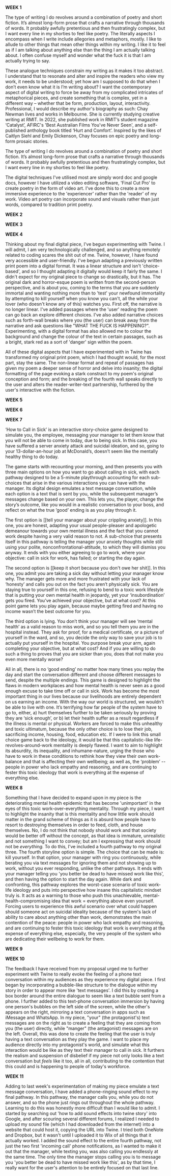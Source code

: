 **WEEK 1**

The type of writing I do revolves around a combination of poetry and short fiction. It’s almost long-form prose that crafts a narrative through thousands of words. It probably awfully pretentious and then frustratingly complex, but I want every line in my shorties to feel like poetry. The literally aspects I encompass when I write include allegories and metaphors, mostly. I like to allude to other things that mean other things within my writing. I like it to feel as if I am talking about anything else than the thing I am actually talking about. I often confuse myself and wonder what the fuck it is that I am actually trying to say. 

These analogue techniques constrain my writing as it makes it too abstract. I understand that to resonate and alter and inspire the readers who view my work, it needs to be understood; yet how am I supposed to do that when I don’t even know what it is I’m writing about? I want the contemporary aspect of digital writing to force be away from my complicated intricates of metaphorical pieces, and create something that is complex, yet in a different way – whether that be form, production, layout, interactivity. Professional, I would describe my author's biography as such: Chay Newman lives and works in Melbourne. She is currently studying creative writing at RMIT. In 2022, she published work in RMIT’s student magazine ‘Catalyst’, AFIRC's 'Best Australian Films You've Never Seen', and a self-published anthology book titled ‘Hurt and Comfort’. Inspired by the likes of Caitlyn Siehl and Emily Dickenson, Chay focuses on epic poetry and long-form prosaic stories.

The type of writing I do revolves around a combination of poetry and short fiction. It’s almost long-form prose that crafts a narrative through thousands of words. It probably awfully pretentious and then frustratingly complex, but I want every line in my shorties to feel like poetry. 

The digital techniques I've utilised most are simply word doc and google docs, however I have utilized a video editing software, 'Final Cut Pro' to create poetry in the form of video art. I've done this to create a more immersive experience to the 'experiencer' rather than the 'reader' of my work. Video art poetry can incorporate sound and visuals rather than just words, compared to tradition print poetry.

**WEEK 2**

**WEEK 3**

**WEEK 4**

Thinking about my final digital piece, I've begun experimenting with Twine. I will admit, I am very technologically challenged, and so anything remotely related to coding scares the shit out of me. Twine, however, I have found very accessible and user-friendly. I've begun adapting a previously written print poem into a digital format. It was a linear structure and isn't 'choice-based', and so I thought adapting it digitally would keep it fairly the same. I didn't expect for my original piece to change so drastically, but it has. The original dark and horror-esque poem is written from the second-person perspective, and is about you, coming to the terms that you are suddenly immortal and wanting nothing more than to 'test' your newfound immortality by attempting to kill yourself when you know you can't, all the while your lover (who doesn't know any of this) watches you. First off, the narrative is no longer linear. I've added passages where the 'user' reading the poem can go back an explore different choices. I've also added narrative choices such as forth-wall breaks where you (the user) can break away from the narrative and ask questions like "WHAT THE FUCK IS HAPPENING?". Experimenting, with a digital format has also allowed me to colour the background and change the colour of the text in certain passages, such as a bright, stark red as a sort of 'danger' sign within the poem. 

All of these digital aspects that I have experimented with in Twine has transformed my original print poem, which I had thought would, for the most part, stay the same. The non-linear format and repeat of passages has given my poem a deeper sense of horror and delve into insanity; the digital formatting of the page evoking a stark constract to my poem's original conception and form; and the breaking of the fourth wall speaks directly to the user and alters the reader-writer-text partnership, furthered by the user's interactive with the fiction.

**WEEK 5**

**WEEK 6**

**WEEK 7**

‘How to Call in Sick’ is an interactive story-choice game designed to simulate you, the employee, messaging your manager to let them know that you will not be able to come in today, due to being sick. In this case, you have suffered a server anxiety attack and suicidal ideation, and so, going to your 13-dollar-an-hour job at McDonald’s, doesn’t seem like the mentally healthy thing to do today.

The game starts with recounting your morning, and then presents you with three main options on how you want to go about calling in sick, with each pathway designed to be a 5-minute playthrough accounting for each sub-choices that arise in the various interactions you can have with the manager. Its digital design emulates a text message conversation, while each option is a text that is sent by you, while the subsequent manager’s messages change based on your own. This lets you, the player, change the story’s outcome, like you would in a realistic conversation to your boss, and reflect on what the true ‘good’ ending is as you play through it.

The first option is [[tell your manager about your crippling anxiety]]. In this one, you are honest, adapting your usual people-pleaser and apologetic demeanour towards your own mental illness and the fact that you cannot work despite having a very valid reason to not. A sub-choice that presents itself in this pathway is telling the manager your anxiety thoughts while still using your polite, nonconfrontational-attitude, to which they will dismiss you anyway. It ends with you either agreeing to go to work, where your objective: call in sick for work, has failed; or starting the day again.

The second option is [[keep it short because you don't owe her shit]]. In this one, you admit you are taking a sick day without letting your manager know why. The manager gets more and more frustrated with your lack of ‘honesty’ and calls you out on the fact you aren’t physically sick. You are staying true to yourself in this one, refusing to bend to a toxic work lifestyle that is putting your own mental health in jeopardy, yet your ‘insubordination’ gets you fired. You’ve achieved your objective, but at what cost? At this point game lets you play again, because maybe getting fired and having no income wasn’t the best outcome for you.

The third option is lying. You don’t think your manager will see ‘mental health’ as a valid reason to miss work, and so you tell them you are in the hospital instead. They ask for proof, for a medical certificate, or a picture of yourself in the ward, and so, you decide the only way to save your job is to actually put yourself in the hospital. You purpose break your arm, again completing your objective, but at what cost? And if you are willing to do such a thing to proves that you are sicker than you, does that not make you even more mentally worse? 

All in all, there is no ‘good ending’ no matter how many times you replay the day and start the conversation different and choose different messages to send, despite the multiple endings. This game is designed to highlight the flaws in modern workplaces and how mental health is never seen as a good enough excuse to take time off or call in sick. Work has become the most important thing in our lives because our livelihoods are entirely dependent on us earning an income. With the way our world is structured, we wouldn’t be able to live with one. It’s terrifying how far people of the system have to go to, either, a) hurt themselves further to be taken seriously by proving they are ‘sick enough’, or b) let their health suffer as a result regardless if the illness is mental or physical. Workers are forced to make this unhealthy and toxic ultimatum, because the only other choice is to lose their job, sacrificing income, housing, food, education etc. If I were to link this small choice game back to the ideology, it would be that this capitalistic-like life-revolves-around-work mentality is deeply flawed. I want to aim to highlight its absurdity, its inequality, and inhumane-nature, urging the those who have to work in these conditions to rethink how they view their own work-balance and that is affecting their own wellbeing; as well as, the ‘problem’ -- people in power who lack empathy and reasoning, and are continuing to fester this toxic ideology that work is everything at the expense of everything else.


**WEEK 8**

Something that I have decided to expand upon in my piece is the deteriorating mental health epidemic that has become 'unimportant' in the eyes of this toxic work-over-everything mentality. Through my piece, I want to highlight the insanity that is this mentality and how little work should matter in the grand scheme of things as it is absurd how people have to resort to destroying themselves in order to feed, cloth, and house themselves. No, I do not think that nobody should work and that society would be better off without the concept, as that idea is immature, unrealistic and not something I want to convey; but am I expressing that work should not be *everything.* To do this, I've included a fourth pathway to my original three. The fourth storyline option is simple. The choice that can be made is: kill yourself. In that option, your manager with ring you continuously, while berating you via text messages for ignoring them and not showing up to work, without you ever responding, unlike the other pathways. It ends with your manager telling you 'you better be dead to have missed work like this', and then having the option to start the day again. While dark and confronting, this pathway explores the worst-case scenario of toxic work-life ideology and puts into perspective how insane this capitalistic mindset truly is. It acts as a warning to those who push this unachievable, mental-health-compromising idea that work = everything above even yourself. Forcing users to experience this awful scenario over what could happen should someone act on suicidal ideality because of the system's lack of ability to care about anything other than work, demonstrates the main contention of the peace: people in power who lack empathy and reasoning, and are continuing to fester this toxic ideology that work is everything at the expense of everything else, especially, the very people of the system who are dedicating their wellbeing to work for them. 

**WEEK 9**

**WEEK 10**

The feedback I have received from my proposal urged me to further experiment with Twine to really evoke the feeling of a phone text conversation within my audiences as they experience my digital piece. I first began by incorporating a bubble-like structure to the dialogue within my story in order to appear more like 'text messages'. I did this by creating a box border around the entire dialogue to seem like a text bubble sent from a phone. I further added to this text-phone conversation immersion by having one person's bubbles on the left side of the screen, while the other's appears on the right, mirroring a text conversation in apps such as iMessage and WhatsApp. In my piece, "your" (the protagonist's) text messages are on the right as to create a feeling that they are coming from you (the user) directly, while "manger" (the antagonist) messages are on the left. Overall, this was done to create the feeling that the user is truly having a text conversation as they play the game. I want to place my audience directly into my protagonist's world, and simulate what this interaction would be like as they text their manager to call in sick. It furthers the realism and suspension of disbelief if my piece not only looks like a text conversation but *feels* like it too, all in all, contributing to the contention that this could and is happening to people of today's workforce.

**WEEK 11**

Adding to last week's experimentation of making my piece emulate a text message conversation, I have added a phone-ringing sound effect to my final pathway. In this pathway, the manager calls you, while you do not answer, and so the phone just rings out throughout the whole pathway. Learning to do this was honestly more difficult than I would like to admit. I started by searching out 'how to add sound effects into twine story' into Google, and after scouring several different forums, I realized I needed to upload my sound file (which I had downloaded from the internet) into a website that could host it, copying the URL into Twine. I tried both OneNote and Dropbox, but it wasn't until I uploaded it to Wix of all things that it actually worked. I added the sound effect to the entire fourth pathway, not just the two first 'incoming call' phone notifications, as I wanted to make it out that the manager, while texting you, was also calling you endlessly at the same time. The only time the manager stops calling you is to message you 'you better be dead to have missed work like this', as by that time, I really want for the user's attention to be entirely focused on that last line.



